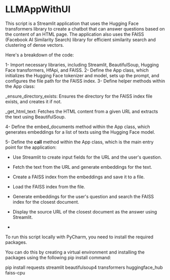# LLMAppWithUI

This script is a Streamlit application that uses the Hugging Face transformers library to create a chatbot that can answer
questions based on the content of an HTML page. The application also uses the FAISS (Facebook AI Similarity Search) library for efficient similarity search and clustering of dense vectors.

Here's a breakdown of the code:

1- Import necessary libraries, including Streamlit, BeautifulSoup, Hugging Face transformers, HfApi, and FAISS.
2- Define the App class, which initializes the Hugging Face tokenizer and model, sets up the prompt, and configures the file path for the FAISS index.
3- Define helper methods within the App class:

  _ensure_directory_exists: Ensures the directory for the FAISS index file exists, and creates it if not.

  _get_html_text: Fetches the HTML content from a given URL and extracts the text using BeautifulSoup.

4- Define the embed_documents method within the App class, which generates embeddings for a list of texts using the Hugging Face model.

5- Define the __call__ method within the App class, which is the main entry point for the application:
  - Use Streamlit to create input fields for the URL and the user's question.
  - Fetch the text from the URL and generate embeddings for the text.
  - Create a FAISS index from the embeddings and save it to a file.
  - Load the FAISS index from the file.
  - Generate embeddings for the user's question and search the FAISS index for the closest document.
  - Display the source URL of the closest document as the answer using Streamlit.

  - 
To run this script locally with PyCharm, you need to install the required packages.

You can do this by creating a virtual environment and installing the packages using the following pip install command:

 pip install requests streamlit beautifulsoup4 transformers huggingface_hub faiss-cpu
